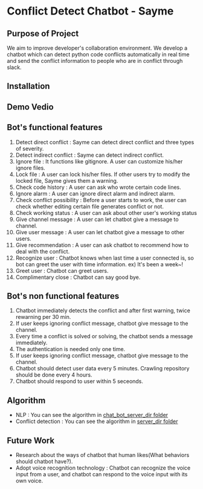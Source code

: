 # Conflict Detect Chatbot - Sayme

## Purpose of Project

We aim to improve developer's collaboration environment. We develop a chatbot which can detect python code conflicts automatically in real time and send the conflict information to people who are in conflict through slack.

## Installation

## Demo Vedio

## Bot's functional features

1.	Detect direct conflict : Sayme can detect direct conflict and three types of severity.
2.	Detect indirect conflict : Sayme can detect indirect conflict.
3.	Ignore file : It functions like gitignore. A user can customize his/her ignore files.
4.	Lock file : A user can lock his/her files. If other users try to modify the locked file, Sayme gives them a warning.
5.	Check code history : A user can ask who wrote certain code lines.
6.	Ignore alarm : A user can ignore direct alarm and indirect alarm.
7.	Check conflict possibility : Before a user starts to work, the user can check whether editing certain file generates conflict or not.
8.	Check working status : A user can ask about other user's working status
9.	Give channel message : A user can let chatbot give a message to channel.
10.	Give user message : A user can let chatbot give a message to other users.
11.	Give recommendation : A user can ask chatbot to recommend how to deal with the conflict.
12.	Recognize user : Chatbot knows when last time a user connected is, so bot can greet the user with time information. ex) It's been a week~!
13.	Greet user : Chatbot can greet users.
14.	Complimentary close : Chatbot can say good bye.

## Bot's non functional features

1. Chatbot immediately detects the conflict and after first warning, twice rewarning per 30 min.
2. If user keeps ignoring conflict message, chatbot give message to the channel.
3. Every time a conflict is solved or solving, the chatbot sends a message immediately.
4. The authentication is needed only one time.
5. If user keeps ignoring conflict message, chatbot give message to the channel.
6. Chatbot should detect user data every 5 minutes. Crawling repository should be done every 4 hours.
7. Chatbot should respond to user within 5 seceonds.

## Algorithm

- NLP : You can see the algorithm in [chat_bot_server_dir folder](https://github.com/UCNLP/conflict-detector/tree/py3_server/chat_bot_server_dir)
- Conflict detection : You can see the algorithm in [server_dir folder](https://github.com/UCNLP/conflict-detector/tree/py3_server/server_dir)

## Future Work

- Research about the ways of chatbot that human likes(What behaviors should chatbot have?).
- Adopt voice recognition technology : Chatbot can recognize the voice input from a user, and chatbot can respond to the voice input with its own voice.
